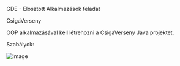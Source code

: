 GDE - Elosztott Alkalmazások feladat

CsigaVerseny

OOP alkalmazásával kell létrehozni a CsigaVerseny Java projektet.

Szabályok:

![image](https://github.com/vekonyat/Csigaverseny/assets/59034700/4fd83980-b224-44fd-9538-a790a69e9d03)
